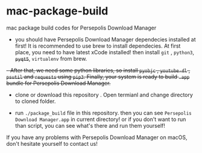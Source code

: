 # mac-package-build

mac package build codes for Persepolis Download Manager

- you should have Persepolis Download Manager dependecies installed at first! It is recommended to use brew to install dependecies.
  At first place, you need to have latest xCode installed! then install `git` , `python3`, ~~`pyqt5`~~, `virtualenv` from brew.

~~- After that, we need some python libraries, so install `pyobjc` , `youtube-dl` , `psutil` and `requests` using `pip3`. Finally, your system is ready to build `.app` bundle for Persepolis Download Manager.~~

- clone or download this repository . Open termianl and change directory to cloned folder.

- run `./package_build` file in this repository. then you can see `Persepolis Download Manager.app` in current directory!
  or if you don't want to run than script, you can see what's there and run them yourself!

If you have any problems with Persepolis Download Manager on macOS, don't hesitate yourself to contact us!
